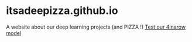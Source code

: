 # itsadeepizza.github.io
A website about our deep learning projects (and PIZZA !)
[Test our 4inarow model](/4inarow)
